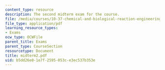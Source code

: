 ```yaml
---
content_type: resource
description: The second midterm exam for the course.
file: /media/courses/10-37-chemical-and-biological-reaction-engineering-spring-2007/b5dd26e01e7f2595053ce3ec537b353e_midterm2.pdf
file_type: application/pdf
learning_resource_types:
- Exams
ocw_type: OCWFile
parent_title: Exams
parent_type: CourseSection
resourcetype: Document
title: midterm2.pdf
uid: b5dd26e0-1e7f-2595-053c-e3ec537b353e
---
```

